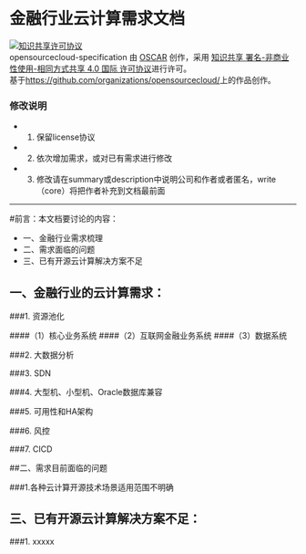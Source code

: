 金融行业云计算需求文档
=======
<a rel="license" href="http://creativecommons.org/licenses/by-nc-sa/4.0/"><img alt="知识共享许可协议" style="border-width:0" src="https://i.creativecommons.org/l/by-nc-sa/4.0/88x31.png" /></a><br /><span xmlns:dct="http://purl.org/dc/terms/" property="dct:title">opensourcecloud-specification</span> 由 <a xmlns:cc="http://creativecommons.org/ns#" href="https://github.com/organizations/opensourcecloud/" property="cc:attributionName" rel="cc:attributionURL">OSCAR</a> 创作，采用 <a rel="license" href="http://creativecommons.org/licenses/by-nc-sa/4.0/">知识共享 署名-非商业性使用-相同方式共享 4.0 国际 许可协议</a>进行许可。<br />基于<a xmlns:dct="http://purl.org/dc/terms/" href="https://github.com/organizations/opensourcecloud/" rel="dct:source">https://github.com/organizations/opensourcecloud/</a>上的作品创作。

### 修改说明

- 1. 保留license协议
- 2. 依次增加需求，或对已有需求进行修改
- 3. 修改请在summary或description中说明公司和作者或者匿名，write（core）将把作者补充到文档最前面


--------------------------------
#前言：本文档要讨论的内容：

- 一、金融行业需求梳理
- 二、需求面临的问题
- 三、已有开源云计算解决方案不足

## 一、金融行业的云计算需求：

###1. 资源池化

####（1）核心业务系统
####（2）互联网金融业务系统
####（3）数据系统

###2. 大数据分析

###3. SDN

###4. 大型机、小型机、Oracle数据库兼容

###5. 可用性和HA架构

###6. 风控

###7. CICD

##二、需求目前面临的问题

###1.各种云计算开源技术场景适用范围不明确

## 三、已有开源云计算解决方案不足：

###1. xxxxx